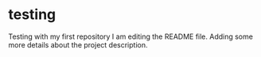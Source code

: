 # testing
Testing with my first repository
I am editing the README file. Adding some more details about the project description.
